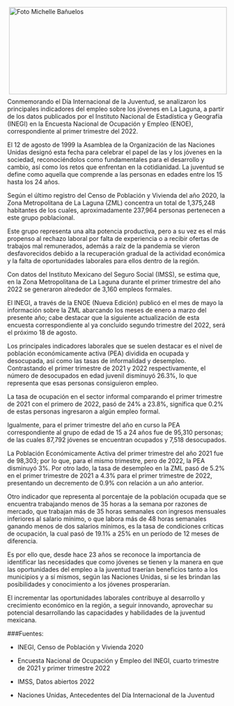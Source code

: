 <p>
   <a title="ir a Otras Publicaciones de este Autor" href="http://www.trcimplan.gob.mx/autores/michelle-banuelos-barrientos.html"><img class="img-responsive contenido-imagen" src="../imagenes/128/lic-michelle-banuelos-barrientos-top5.png" align="right" alt="Foto Michelle Bañuelos" width="500" height="200"></a>

</p>

</br></br></br></br></br></br></br>
---

Conmemorando el Día Internacional de la Juventud, se analizaron los principales indicadores del empleo sobre los jóvenes en La Laguna, a partir de los datos publicados por el Instituto Nacional de Estadística y Geografía (INEGI) en la Encuesta Nacional de Ocupación y Empleo (ENOE), correspondiente al primer trimestre del 2022.

El 12 de agosto de 1999 la Asamblea de la Organización de las Naciones Unidas designó esta fecha para celebrar el papel de las y los jóvenes en la sociedad, reconociéndolos como fundamentales para el desarrollo y cambio, así como los retos que enfrentan en la cotidianidad. La juventud se define como aquella que comprende a las personas en edades entre los 15 hasta los 24 años.

Según el último registro del Censo de Población y Vivienda del año 2020, la Zona Metropolitana de La Laguna (ZML) concentra un total de 1,375,248 habitantes de los cuales, aproximadamente 237,964 personas pertenecen a este grupo poblacional.

Este grupo representa una alta potencia productiva, pero a su vez es el más propenso al rechazo laboral por falta de experiencia o a recibir ofertas de trabajos mal remunerados, además a raíz de la pandemia se vieron desfavorecidos debido a la recuperación gradual de la actividad económica y la falta de oportunidades laborales para ellos dentro de la región.

Con datos del Instituto Mexicano del Seguro Social (IMSS), se estima que, en la Zona Metropolitana de La Laguna durante el primer trimestre del año 2022 se generaron alrededor de 3,160 empleos formales.

El INEGI, a través de la ENOE (Nueva Edición) publicó en el mes de mayo la información sobre la ZML abarcando los meses de enero a marzo del presente año; cabe destacar que la siguiente actualización de esta encuesta correspondiente al ya concluido segundo trimestre del 2022, será el próximo 18 de agosto.

Los principales indicadores laborales que se suelen destacar es el nivel de población económicamente activa (PEA) dividida en ocupada y desocupada, así como las tasas de informalidad y desempleo. Contrastando el primer trimestre de 2021 y 2022 respectivamente, el número de desocupados en edad juvenil disminuyó 26.3%, lo que representa que esas personas consiguieron empleo.

La tasa de ocupación en el sector informal comparando el primer trimestre de 2021 con el primero de 2022, pasó de 24% a 23.8%, significa que 0.2% de estas personas ingresaron a algún empleo formal.

Igualmente, para el primer trimestre del año en curso la PEA correspondiente al grupo de edad de 15 a 24 años fue de 95,310 personas; de las cuales 87,792 jóvenes se encuentran ocupados y 7,518 desocupados.

La Población Económicamente Activa del primer trimestre del año 2021 fue de 98,303; por lo que, para el mismo trimestre, pero de 2022, la PEA disminuyó 3%. Por otro lado, la tasa de desempleo en la ZML pasó de 5.2% en el primer trimestre de 2021 a 4.3% para el primer trimestre de 2022, presentando un decremento de 0.9% con relación a un año anterior.

Otro indicador que representa al porcentaje de la población ocupada que se encuentra trabajando menos de 35 horas a la semana por razones de mercado, que trabajan más de 35 horas semanales con ingresos mensuales inferiores al salario mínimo, o que labora más de 48 horas semanales ganando menos de dos salarios mínimos, es la tasa de condiciones críticas de ocupación, la cual pasó de 19.1% a 25% en un período de 12 meses de diferencia.

Es por ello que, desde hace 23 años se reconoce la importancia de identificar las necesidades que como jóvenes se tienen y la manera en que las oportunidades del empleo a la juventud traerían beneficios tanto a los municipios y a sí mismos, según las Naciones Unidas, si se les brindan las posibilidades y conocimiento a los jóvenes prosperarían.

El incrementar las oportunidades laborales contribuye al desarrollo y crecimiento económico en la región, a seguir innovando, aprovechar su potencial desarrollando las capacidades y habilidades de la juventud mexicana.

###Fuentes:

- INEGI, Censo de Población y Vivienda 2020

- Encuesta Nacional de Ocupación y Empleo del INEGI, cuarto trimestre de 2021 y primer trimestre 2022

- IMSS, Datos abiertos 2022

- Naciones Unidas, Antecedentes del Día Internacional de la Juventud
